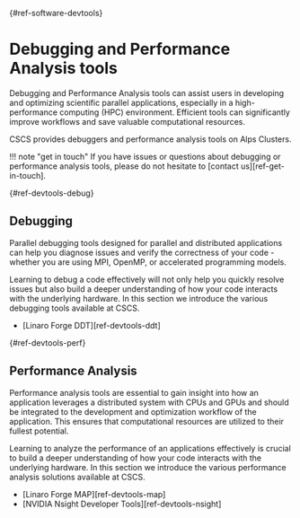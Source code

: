 [](){#ref-software-devtools}
# Debugging and Performance Analysis tools

Debugging and Performance Analysis tools can assist users in developing and optimizing scientific parallel applications, especially in a high-performance computing (HPC) environment.
Efficient tools can significantly improve workflows and save valuable computational resources.

CSCS provides debuggers and performance analysis tools on Alps Clusters.

!!! note "get in touch"
    If you have issues or questions about debugging or performance analysis tools, please do not hesitate to [contact us][ref-get-in-touch].

[](){#ref-devtools-debug}
## Debugging

Parallel debugging tools designed for parallel and distributed applications can help you diagnose issues and verify the correctness of your code - whether you are using MPI, OpenMP, or accelerated programming models.

Learning to debug a code effectively will not only help you quickly resolve issues but also build a deeper understanding of how your code interacts with the underlying hardware.
In this section we introduce the various debugging tools available at CSCS.

* [Linaro Forge DDT][ref-devtools-ddt]

[](){#ref-devtools-perf}
## Performance Analysis

Performance analysis tools are essential to gain insight into how an application leverages a distributed system with CPUs and GPUs and should be integrated to the development and optimization workflow of the application.
This ensures that computational resources are utilized to their fullest potential.

Learning to analyze the performance of an applications effectively is crucial to build a deeper understanding of how your code interacts with the underlying hardware.
In this section we introduce the various performance analysis solutions available at CSCS.

* [Linaro Forge MAP][ref-devtools-map]
* [NVIDIA Nsight Developer Tools][ref-devtools-nsight]

